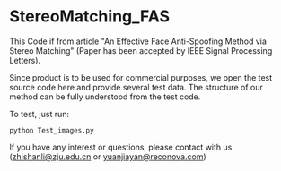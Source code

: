# StereoMatching_FAS

This Code if from article "An Effective Face Anti-Spoofing Method via Stereo Matching" (Paper has been accepted by IEEE Signal Processing Letters).

Since product is to be used for commercial purposes, we open the test source code here and provide several test data. The structure of our method can be fully understood from the test code. 

To test, just run:
```
python Test_images.py
```

If you have any interest or questions, please contact with us. (zhishanli@zju.edu.cn or yuanjiayan@reconova.com)

